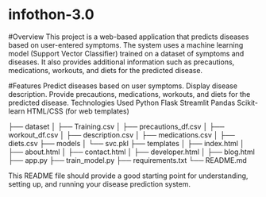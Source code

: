 # infothon-3.0

#Overview
This project is a web-based application that predicts diseases based on user-entered symptoms. The system uses a machine learning model (Support Vector Classifier) trained on a dataset of symptoms and diseases. It also provides additional information such as precautions, medications, workouts, and diets for the predicted disease.

#Features
Predict diseases based on user symptoms.
Display disease description.
Provide precautions, medications, workouts, and diets for the predicted disease.
Technologies Used
Python
Flask
Streamlit
Pandas
Scikit-learn
HTML/CSS (for web templates)

├── dataset
│   ├── Training.csv
│   ├── precautions_df.csv
│   ├── workout_df.csv
│   ├── description.csv
│   ├── medications.csv
│   ├── diets.csv
├── models
│   └── svc.pkl
├── templates
│   ├── index.html
│   ├── about.html
│   ├── contact.html
│   ├── developer.html
│   ├── blog.html
├── app.py
├── train_model.py
├── requirements.txt
└── README.md

This README file should provide a good starting point for understanding, setting up, and running your disease prediction system.
